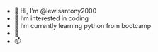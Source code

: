 - 👋 Hi, I’m @lewisantony2000
- 👀 I’m interested in coding
- 🌱 I’m currently learning python from bootcamp
- 💞
- 📫

<!---
lewisantony2000/lewisantony2000 is a ✨ special ✨ repository because its `README.md` (this file) appears on your GitHub profile.
You can click the Preview link to take a look at your changes.
--->
